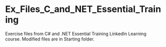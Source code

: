 # Ex_Files_C_and_NET_Essential_Training
 Exercise files from C# and .NET Essential Training LinkedIn Learning course.
Modified files are in Starting folder.
